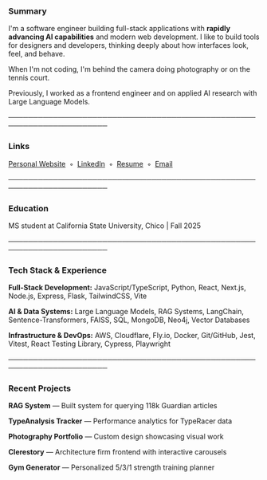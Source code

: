 ### Summary
I'm a software engineer building full-stack applications with **rapidly advancing AI capabilities** and modern web development. I like to build tools for designers and developers, thinking deeply about how interfaces look, feel, and behave.

When I'm not coding, I'm behind the camera doing photography or on the tennis court.

Previously, I worked as a frontend engineer and on applied AI research with Large Language Models.

──────────────────────────────────────────────────────────────────────

### Links
[Personal Website](https://tusharreddy.com/) &nbsp;◦&nbsp; [LinkedIn](https://www.linkedin.com/in/tushar-reddy/) &nbsp;◦&nbsp; [Resume](https://tusharreddy.com/tushar_resume.pdf) &nbsp;◦&nbsp; [Email](mailto:tusharreddy2023@gmail.com)

──────────────────────────────────────────────────────────────────────

### Education
MS student at California State University, Chico | Fall 2025

──────────────────────────────────────────────────────────────────────

### Tech Stack & Experience
**Full-Stack Development:** JavaScript/TypeScript, Python, React, Next.js, Node.js, Express, Flask, TailwindCSS, Vite

**AI & Data Systems:** Large Language Models, RAG Systems, LangChain, Sentence-Transformers, FAISS, SQL, MongoDB, Neo4j, Vector Databases

**Infrastructure & DevOps:** AWS, Cloudflare, Fly.io, Docker, Git/GitHub, Jest, Vitest, React Testing Library, Cypress, Playwright

──────────────────────────────────────────────────────────────────────

### Recent Projects
**RAG System** — Built system for querying 118k Guardian articles

**TypeAnalysis Tracker** — Performance analytics for TypeRacer data

**Photography Portfolio** — Custom design showcasing visual work

**Clerestory** — Architecture firm frontend with interactive carousels

**Gym Generator** — Personalized 5/3/1 strength training planner
